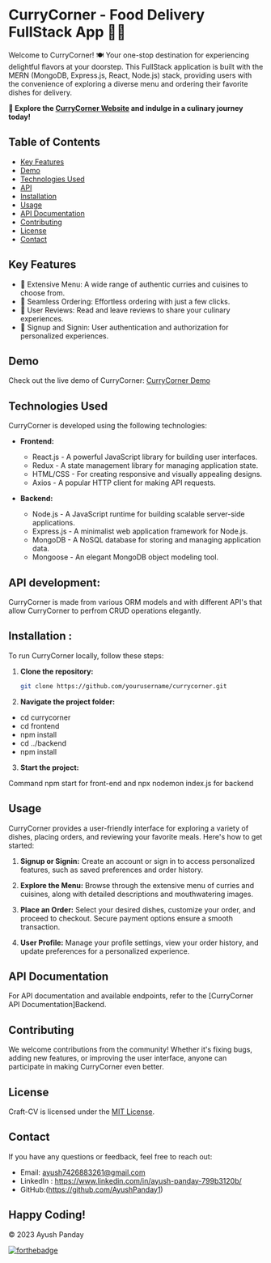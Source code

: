 # CurryCorner - Food Delivery FullStack App 🍛🚀

Welcome to CurryCorner! 🍽️ Your one-stop destination for experiencing delightful flavors at your doorstep. This FullStack application is built with the MERN (MongoDB, Express.js, React, Node.js) stack, providing users with the convenience of exploring a diverse menu and ordering their favorite dishes for delivery.

**🚀 Explore the [CurryCorner Website](https://currycorner.vercel.app/) and indulge in a culinary journey today!**

## Table of Contents

- [Key Features](#key-features)
- [Demo](#demo)
- [Technologies Used](#technologies-used)
- [API](#Api-developed)
- [Installation](#installation)
- [Usage](#usage)
- [API Documentation](#api-documentation)
- [Contributing](#contributing)
- [License](#license)
- [Contact](#contact)

## Key Features

- 🍛 Extensive Menu: A wide range of authentic curries and cuisines to choose from.
- 🛒 Seamless Ordering: Effortless ordering with just a few clicks.
- 🌟 User Reviews: Read and leave reviews to share your culinary experiences.
- 👥 Signup and Signin: User authentication and authorization for personalized experiences.

## Demo

Check out the live demo of CurryCorner: [CurryCorner Demo](https://currycorner.vercel.app/)

## Technologies Used

CurryCorner is developed using the following technologies:

- **Frontend:**
  - React.js - A powerful JavaScript library for building user interfaces.
  - Redux - A state management library for managing application state.
  - HTML/CSS - For creating responsive and visually appealing designs.
  - Axios - A popular HTTP client for making API requests.

- **Backend:**
  - Node.js - A JavaScript runtime for building scalable server-side applications.
  - Express.js - A minimalist web application framework for Node.js.
  - MongoDB - A NoSQL database for storing and managing application data.
  - Mongoose - An elegant MongoDB object modeling tool.

## API development:

CurryCorner is made from various ORM models and with different API's that allow CurryCorner to perfrom CRUD operations elegantly.

## Installation :

To run CurryCorner locally, follow these steps:

1. **Clone the repository:**

   ```bash
   git clone https://github.com/yourusername/currycorner.git

2. **Navigate the project folder:**
- cd currycorner
- cd frontend
- npm install
- cd ../backend
- npm install

3. **Start the project:**

 Command npm start for front-end and npx nodemon index.js for backend

## Usage

CurryCorner provides a user-friendly interface for exploring a variety of dishes, placing orders, and reviewing your favorite meals. Here's how to get started:

1. **Signup or Signin:**
   Create an account or sign in to access personalized features, such as saved preferences and order history.

2. **Explore the Menu:**
   Browse through the extensive menu of curries and cuisines, along with detailed descriptions and mouthwatering images.

3. **Place an Order:**
   Select your desired dishes, customize your order, and proceed to checkout. Secure payment options ensure a smooth transaction.

4. **User Profile:**
   Manage your profile settings, view your order history, and update preferences for a personalized experience.

## API Documentation

For API documentation and available endpoints, refer to the [CurryCorner API Documentation]Backend.

## Contributing

We welcome contributions from the community! Whether it's fixing bugs, adding new features, or improving the user interface, anyone can participate in making CurryCorner even better.


## License

Craft-CV is licensed under the [MIT License](./LICENSE).

## Contact

If you have any questions or feedback, feel free to reach out:

- Email: ayush7426883261@gmail.com
- LinkedIn : https://www.linkedin.com/in/ayush-panday-799b3120b/
- GitHub:(https://github.com/AyushPanday1)


## Happy Coding!
© 2023 Ayush Panday

[![forthebadge](https://forthebadge.com/images/badges/built-with-love.svg)](https://forthebadge.com)


